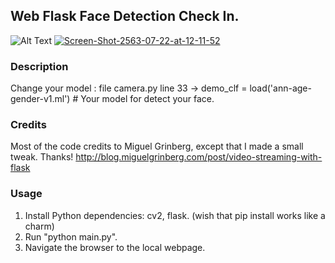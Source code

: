 
## Web Flask Face Detection Check In.


![Alt Text](https://i.ibb.co/swWT9y8/Screen-Shot-2563-07-22-at-12-11-52.png)
<a href="https://ibb.co/FwHQ4gR"><img src="https://i.ibb.co/swWT9y8/Screen-Shot-2563-07-22-at-12-11-52.png" alt="Screen-Shot-2563-07-22-at-12-11-52" border="0"></a>

### Description
Change your model : file camera.py line 33 -> demo_clf = load('ann-age-gender-v1.ml')  # Your model for detect your face.

### Credits
Most of the code credits to Miguel Grinberg, except that I made a small tweak. Thanks!
http://blog.miguelgrinberg.com/post/video-streaming-with-flask

### Usage
1. Install Python dependencies: cv2, flask. (wish that pip install works like a charm)
2. Run "python main.py".
3. Navigate the browser to the local webpage.
